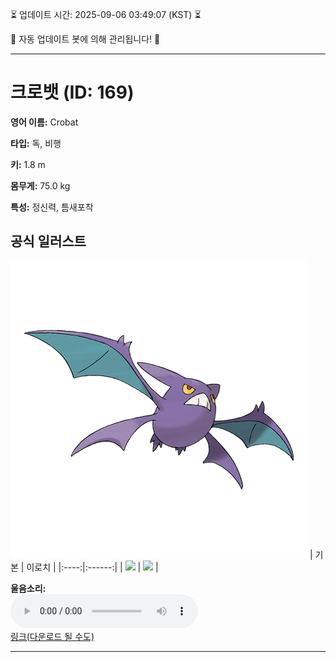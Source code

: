 
⏳ 업데이트 시간: 2025-09-06 03:49:07 (KST) ⏳

🤖 자동 업데이트 봇에 의해 관리됩니다! 🤖

---

# 크로뱃 (ID: 169)
**영어 이름:** Crobat

**타입:** 독, 비행

**키:** 1.8 m

**몸무게:** 75.0 kg

**특성:** 정신력, 틈새포착

## 공식 일러스트
![](https://raw.githubusercontent.com/PokeAPI/sprites/master/sprites/pokemon/other/official-artwork/169.png)
| 기본 | 이로치 |
|:----:|:------:|
| <img src="http://play.pokemonshowdown.com/sprites/ani/crobat.gif" width="200"> | <img src="http://play.pokemonshowdown.com/sprites/ani-shiny/crobat.gif" width="200"> |

**울음소리:**<br><audio controls src="https://raw.githubusercontent.com/PokeAPI/cries/main/cries/pokemon/latest/169.ogg"></audio><br> [링크(다운로드 될 수도)](https://raw.githubusercontent.com/PokeAPI/cries/main/cries/pokemon/latest/169.ogg)


---
